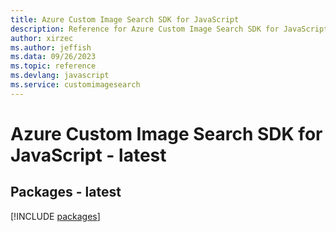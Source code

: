 ```yaml
---
title: Azure Custom Image Search SDK for JavaScript
description: Reference for Azure Custom Image Search SDK for JavaScript
author: xirzec
ms.author: jeffish
ms.data: 09/26/2023
ms.topic: reference
ms.devlang: javascript
ms.service: customimagesearch
---
```

# Azure Custom Image Search SDK for JavaScript - latest
## Packages - latest
[!INCLUDE [packages](custom-image-search-index.md)]